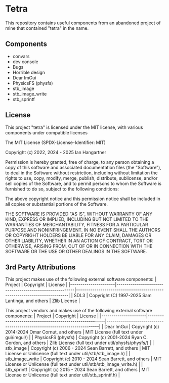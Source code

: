 # Tetra

This repository contains useful components from an abandoned project of mine that contained "tetra" in the name.

## Components

- convars
- dev console
- Bugs
- Horrible design
- Dear ImGui
- PhysicsFS (physfs)
- stb_image
- stb_image_write
- stb_sprintf

## License

This project "tetra" is licensed under the MIT license, with various components under compatible licenses

The MIT License (SPDX-License-Identifier: MIT)

Copyright (c) 2022, 2024 - 2025 Ian Hangartner <icrashstuff at outlook dot com>

Permission is hereby granted, free of charge, to any person obtaining a
copy of this software and associated documentation files (the "Software"),
to deal in the Software without restriction, including without limitation
the rights to use, copy, modify, merge, publish, distribute, sublicense,
and/or sell copies of the Software, and to permit persons to whom the
Software is furnished to do so, subject to the following conditions:

The above copyright notice and this permission notice shall be included in
all copies or substantial portions of the Software.

THE SOFTWARE IS PROVIDED "AS IS", WITHOUT WARRANTY OF ANY KIND, EXPRESS OR
IMPLIED, INCLUDING BUT NOT LIMITED TO THE WARRANTIES OF MERCHANTABILITY,
FITNESS FOR A PARTICULAR PURPOSE AND NONINFRINGEMENT. IN NO EVENT SHALL THE
AUTHORS OR COPYRIGHT HOLDERS BE LIABLE FOR ANY CLAIM, DAMAGES OR OTHER
LIABILITY, WHETHER IN AN ACTION OF CONTRACT, TORT OR OTHERWISE, ARISING
FROM, OUT OF OR IN CONNECTION WITH THE SOFTWARE OR THE USE OR OTHER
DEALINGS IN THE SOFTWARE.

## 3rd Party Attributions

This project makes use of the following external software components:
|        Project       |                        Copyright                        |                                 License                                  |
|----------------------|---------------------------------------------------------|--------------------------------------------------------------------------|
| SDL3                 | Copyright (C) 1997-2025 Sam Lantinga, and others        | Zlib License                                                             |

This project vendors and makes use of the following external software components:
|        Project       |                        Copyright                        |                                 License                                  |
|----------------------|---------------------------------------------------------|--------------------------------------------------------------------------|
| Dear ImGui           | Copyright (c) 2014-2024 Omar Cornut, and others         | MIT License (full text under gui/imgui/)                                 |
| PhysicsFS (physfs)   | Copyright (c) 2001-2024 Ryan C. Gordon, and others      | Zlib License (full text under util/physfs/physfs/)                       |
| stb_image            | Copyright (c) 2006 - 2024 Sean Barrett, and others      | MIT License or Unlicense (full text under util/stb/stb_image.h)          |
| stb_image_write      | Copyright (c) 2010 - 2024 Sean Barrett, and others      | MIT License or Unlicense (full text under util/stb/stb_image_write.h)    |
| stb_sprintf          | Copyright (c) 2015 - 2024 Sean Barrett, and others      | MIT License or Unlicense (full text under util/stb_sprintf.h)            |
